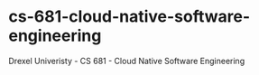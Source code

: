 # cs-681-cloud-native-software-engineering
Drexel Univeristy - CS 681 - Cloud Native Software Engineering
